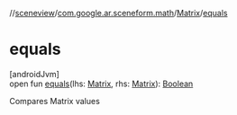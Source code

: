 //[sceneview](../../../index.md)/[com.google.ar.sceneform.math](../index.md)/[Matrix](index.md)/[equals](equals.md)

# equals

[androidJvm]\
open fun [equals](equals.md)(lhs: [Matrix](index.md), rhs: [Matrix](index.md)): [Boolean](https://kotlinlang.org/api/latest/jvm/stdlib/kotlin/-boolean/index.html)

Compares Matrix values
